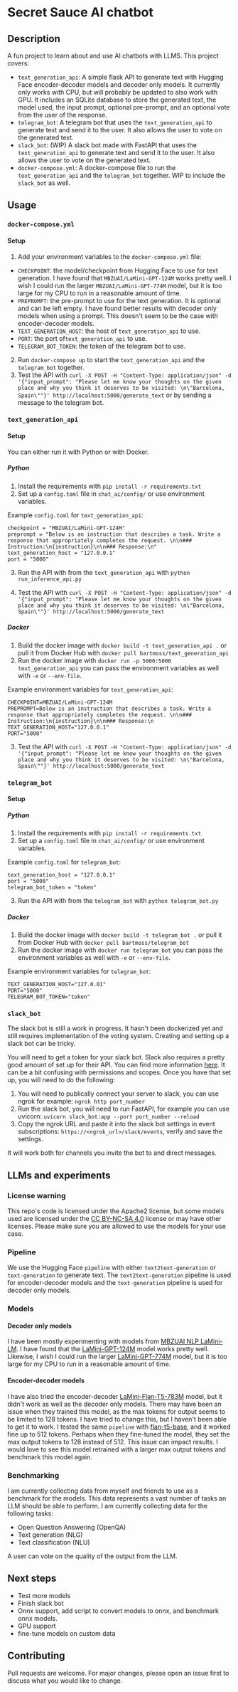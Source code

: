 # Secret Sauce AI chatbot
## Description
A fun project to learn about and use AI chatbots with LLMS. This project covers:
- `text_generation_api`: A simple flask API to generate text with Hugging Face encoder-decoder models and decoder only models. It currently only works with CPU, but will probably be updated to also work with GPU. It includes an SQLite database to store the generated text, the model used, the input prompt, optional pre-prompt, and an optional vote from the user of the response. 
- `telegram_bot`: A telegram bot that uses the `text_generation_api` to generate text and send it to the user. It also allows the user to vote on the generated text.
- `slack_bot`: (WIP) A slack bot made with FastAPI that uses the `text_generation_api` to generate text and send it to the user. It also allows the user to vote on the generated text.
- `docker-compose.yml`: A docker-compose file to run the `text_generation_api` and the `telegram_bot` together. WIP to include the `slack_bot` as well.

## Usage
### `docker-compose.yml`
#### Setup
1. Add your environment variables to the `docker-compose.yml` file:
- `CHECKPOINT`: the model/checkpoint from Hugging Face to use for text generation. I have found that `MBZUAI/LaMini-GPT-124M` works pretty well. I wish I could run the larger `MBZUAI/LaMini-GPT-774M` model, but it is too large for my CPU to run in a reasonable amount of time.
- `PREPROMPT`: the pre-prompt to use for the text generation. It is optional and can be left empty. I have found better results with decoder only models when using a prompt. This doesn't seem to be the case with encoder-decoder models.
- `TEXT_GENERATION_HOST`: the host of `text_generation_api` to use.
- `PORT`: the port of`text_generation_api` to use.
- `TELEGRAM_BOT_TOKEN`: the token of the telegram bot to use.
2. Run `docker-compose up` to start the `text_generation_api` and the `telegram_bot` together.
3. Test the API with `curl -X POST -H "Content-Type: application/json" -d '{"input_prompt": "Please let me know your thoughts on the given place and why you think it deserves to be visited: \n\"Barcelona, Spain\""}' http://localhost:5000/generate_text` or by sending a message to the telegram bot.
### `text_generation_api`
#### Setup
You can either run it with Python or with Docker.
##### Python
1. Install the requirements with `pip install -r requirements.txt`
2. Set up a `config.toml` file in `chat_ai/config/` or use environment variables.

Example `config.toml` for `text_generation_api`:

```
checkpoint = "MBZUAI/LaMini-GPT-124M"
preprompt = "Below is an instruction that describes a task. Write a response that appropriately completes the request. \n\n### Instruction:\n{instruction}\n\n### Response:\n"
text_generation_host = "127.0.0.1"
port = "5000"
```
3. Run the API with from the `text_generation_api` with `python run_inference_api.py`


4. Test the API with `curl -X POST -H "Content-Type: application/json" -d '{"input_prompt": "Please let me know your thoughts on the given place and why you think it deserves to be visited: \n\"Barcelona, Spain\""}' http://localhost:5000/generate_text`

##### Docker
1. Build the docker image with `docker build -t text_generation_api .` or pull it from Docker Hub with `docker pull bartmoss/text_generation_api`
2. Run the docker image with `docker run -p 5000:5000 text_generation_api` you can pass the environment variables as well with `-e` or `--env-file`.

Example environment variables for `text_generation_api`:

```
CHECKPOINT=MBZUAI/LaMini-GPT-124M
PREPROMPT=Below is an instruction that describes a task. Write a response that appropriately completes the request. \n\n### Instruction:\n{instruction}\n\n### Response:\n
TEXT_GENERATION_HOST="127.0.0.1"
PORT="5000"
```
3. Test the API with `curl -X POST -H "Content-Type: application/json" -d '{"input_prompt": "Please let me know your thoughts on the given place and why you think it deserves to be visited: \n\"Barcelona, Spain\""}' http://localhost:5000/generate_text`

### `telegram_bot`
#### Setup
##### Python
1. Install the requirements with `pip install -r requirements.txt`
2. Set up a `config.toml` file in `chat_ai/config/` or use environment variables.

Example `config.toml` for `telegram_bot`:

```
text_generation_host = "127.0.0.1"
port = "5000"
telegram_bot_token = "token"
```
3. Run the API with from the `telegram_bot` with `python telegram_bot.py`

##### Docker
1. Build the docker image with `docker build -t telegram_bot .` or pull it from Docker Hub with `docker pull bartmoss/telegram_bot`
2. Run the docker image with `docker run telegram_bot` you can pass the environment variables as well with `-e` or `--env-file`.

Example environment variables for `telegram_bot`:

```
TEXT_GENERATION_HOST="127.0.01"
PORT="5000"
TELEGRAM_BOT_TOKEN="token"
```

### `slack_bot`
The slack bot is still a work in progress. It hasn't been dockerized yet and still requires implementation of the voting system. Creating and setting up a slack bot can be tricky.

You will need to get a token for your slack bot. Slack also requires a pretty good amount of set up for their API. You can find more information [here](https://api.slack.com/). It can be a bit confusing with permissions and scopes. Once you have that set up, you will need to do the following:
1. You will need to publically connect your server to slack, you can use ngrok for example: `ngrok http port_number`
2. Run the slack bot, you will need to run FastAPI, for example you can use uvicorn: `uvicorn slack_bot:app --port port_number --reload`
3. Copy the ngrok URL and paste it into the slack bot settings in event subscriptions: `https://<ngrok_url>/slack/events`, verify and save the settings.

It will work both for channels you invite the bot to and direct messages.

## LLMs and experiments
### License warning
This repo's code is licensed under the Apache2 license, but some models used are licensed under the [CC BY-NC-SA 4.0](https://creativecommons.org/licenses/by-nc-sa/4.0/) license or may have other licenses. Please make sure you are allowed to use the models for your use case. 

### Pipeline
We use the Hugging Face `pipeline` with either `text2text-generation` or `text-generation` to generate text. The `text2text-generation` pipeline is used for encoder-decoder models and the `text-generation` pipeline is used for decoder only models. 

### Models
#### Decoder only models
I have been mostly experimenting with models from [MBZUAI NLP LaMini-LM](https://github.com/mbzuai-nlp/lamini-lm). I have found that the [LaMini-GPT-124M](https://huggingface.co/MBZUAI/LaMini-GPT-124M) model works pretty well. Likewise, I wish I could run the larger [LaMini-GPT-774M](https://huggingface.co/MBZUAI/LaMini-GPT-774M) model, but it is too large for my CPU to run in a reasonable amount of time.

#### Encoder-decoder models
I have also tried the encoder-decoder [LaMini-Flan-T5-783M](https://huggingface.co/MBZUAI/LaMini-Flan-T5-783M) model, but it didn't work as well as the decoder only models. There may have been an issue when they trained this model, as the max tokens for output seems to be limited to 128 tokens. I have tried to change this, but I haven't been able to get it to work. I tested the same `pipeline` with [flan-t5-base](https://huggingface.co/google/flan-t5-base), and it worked fine up to 512 tokens. Perhaps when they fine-tuned the model, they set the max output tokens to 128 instead of 512. This issue can impact results. I would love to see this model retrained with a larger max output tokens and benchmark this model again.


### Benchmarking
I am currently collecting data from myself and friends to use as a benchmark for the models. This data represents a vast number of tasks an LLM should be able to perform. I am currently collecting data for the following tasks:
- Open Question Answering (OpenQA)
- Text generation (NLG)
- Text classification (NLU)

A user can vote on the quality of the output from the LLM. 

## Next steps
* Test more models
* Finish slack bot
* Onnx support, add script to convert models to onnx, and benchmark onnx models.
* GPU support
* fine-tune models on custom data

## Contributing
Pull requests are welcome. For major changes, please open an issue first to discuss what you would like to change. 
